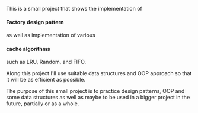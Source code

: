 This is a small project that shows the implementation of <h4>**Factory design pattern**</h4> as well as implementation of various <h4>**cache algorithms**</h4> such as LRU, Random, and FIFO.

Along this project I'll use suitable data structures and OOP approach so that it will be as efficient as possible.

The purpose of this small project is to practice design patterns, OOP and some data structures as well as maybe to be used in a bigger project in the future, partially or as a whole.